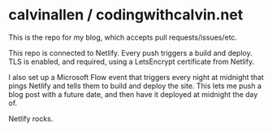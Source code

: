 # calvinallen / codingwithcalvin.net

This is the repo for my blog, which accepts pull requests/issues/etc.

This repo is connected to Netlify. Every push triggers a build and deploy.  TLS is enabled, and required, using a LetsEncrypt certificate
from Netlify.

I also set up a Microsoft Flow event that triggers every night at midnight that pings Netlify and tells them to build and deploy the site.  This
lets me push a blog post with a future date, and then have it deployed at midnight the day of.

Netlify rocks.

